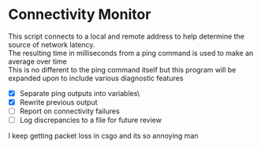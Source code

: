 # Connectivity Monitor
This script connects to a local and remote address to help determine the source of network latency.\
The resulting time in milliseconds from a ping command is used to make an average over time\
This is no different to the ping command itself but this program will be expanded upon to include various diagnostic features

- [x] Separate ping outputs into variables\
- [x] Rewrite previous output
- [ ] Report on connectivity failures
- [ ] Log discrepancies to a file for future review

I keep getting packet loss in csgo and its so annoying man
